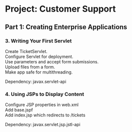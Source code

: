# Project: Customer Support

## Part 1: Creating Enterprise Applications

### 3. Writing Your First Servlet

Create TicketServlet.  
Configure Servlet for deployment.  
Use parameters and accept form submissions.  
Upload files from a form.  
Make app safe for multithreading.  

Dependency: javax.servlet-api  

### 4. Using JSPs to Display Content

Configure JSP properties in web.xml  
Add base.jspf  
Add index.jsp which redirects to /tickets  

Dependency: javax.servlet.jsp.jstl-api  
